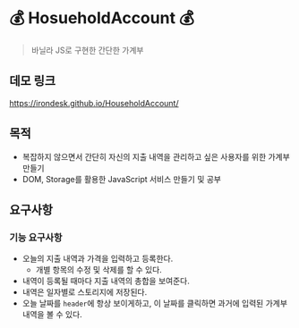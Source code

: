 # 💰 HosueholdAccount 💰
 > 바닐라 JS로 구현한 간단한 가계부

## 데모 링크
https://irondesk.github.io/HouseholdAccount/

## 목적
 * 복잡하지 않으면서 간단히 자신의 지출 내역을 관리하고 싶은 사용자를 위한 가계부 만들기
 * DOM, Storage를 활용한 JavaScript 서비스 만들기 및 공부


## 요구사항
 ### 기능 요구사항
 * 오늘의 지출 내역과 가격을 입력하고 등록한다.
   * 개별 항목의 수정 및 삭제를 할 수 있다.
 * 내역이 등록될 때마다 지출 내역의 총합을 보여준다.
 * 내역은 일자별로 스토리지에 저장된다.
 * 오늘 날짜를 ``header``에 항상 보이게하고, 이 날짜를 클릭하면 과거에 입력된 가계부 내역을 볼 수 있다.
